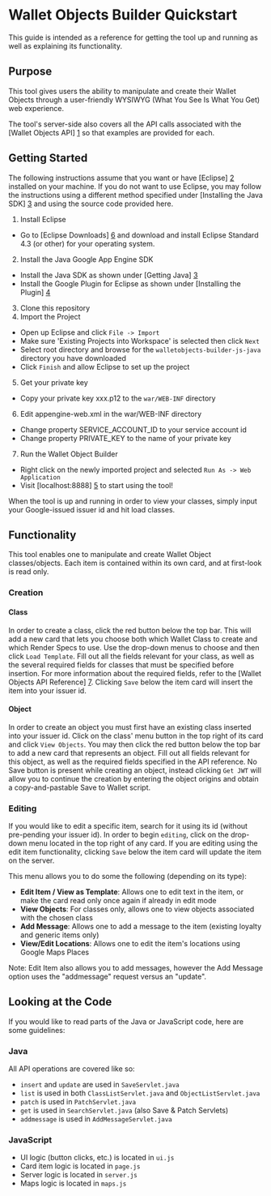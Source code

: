 Wallet Objects Builder Quickstart
=================================
This guide is intended as a reference for getting the tool up and running as 
well as explaining its functionality.

Purpose
-------
This tool gives users the ability to manipulate and create their Wallet Objects
through a user-friendly WYSIWYG (What You See Is What You Get) web experience. 

The tool's server-side also covers all the API calls associated with the 
[Wallet Objects API] [1] so that examples are provided for each.

  [1]: https://developers.google.com/commerce/wallet/objects/

Getting Started
---------------
The following instructions assume that you want or have [Eclipse] [2] installed on your
machine. If you do not want to use Eclipse, you may follow the instructions
using a different method specified under [Installing the Java SDK] [3] and using 
the source code provided here.

1. Install Eclipse
  * Go to [Eclipse Downloads] [6] and download and install Eclipse Standard 4.3
  (or other) for your operating system.
2. Install the Java Google App Engine SDK
  * Install the Java SDK as shown under [Getting Java] [3]
  * Install the Google Plugin for Eclipse as shown under [Installing the Plugin] [4]
3. Clone this repository
4. Import the Project
  * Open up Eclipse and click `File -> Import`
  * Make sure 'Existing Projects into Workspace' is selected then click `Next`
  * Select root directory and browse for the `walletobjects-builder-js-java`
  directory you have downloaded
  * Click `Finish` and allow Eclipse to set up the project
5. Get your private key
  * Copy your private key xxx.p12 to the `war/WEB-INF` directory
6. Edit appengine-web.xml in the war/WEB-INF directory
  * Change property SERVICE_ACCOUNT_ID to your service account id
  * Change property PRIVATE_KEY to the name of your private key
7. Run the Wallet Object Builder
  * Right click on the newly imported project and selected `Run As -> Web
   Application`
  * Visit [localhost:8888] [5] to start using the tool!

  [2]: http://www.eclipse.org/
  [3]: https://developers.google.com/appengine/docs/java/gettingstarted/installing
  [4]: https://developers.google.com/eclipse/docs/getting_started
  [5]: http://localhost:8888
  [6]: http://eclipse.org/downloads/

When the tool is up and running in order to view your classes, simply input your
Google-issued issuer id and hit load classes.

Functionality
-------------
This tool enables one to manipulate and create Wallet Object classes/objects. 
Each item is contained within its own card, and at first-look is read only.

### Creation

#### Class

In order to create a class, click the red button below the top bar. This will add
a new card that lets you choose both which Wallet Class to create and which Render
Specs to use. Use the drop-down menus to choose and then click `Load Template`.
Fill out all the fields relevant for your class, as well as the several
required fields for classes that must be specified before insertion. For more
information about the required fields, refer to the [Wallet Objects API Reference] [7].
Clicking `Save` below the item card will insert the item into your issuer id.

  [7]: https://developers.google.com/commerce/wallet/objects/reference/v1/

#### Object

In order to create an object you must first have an existing class inserted
into your issuer id. Click on the class' menu button in the top right of its
card and click `View Objects`. You may then click the red button below the top
bar to add a new card that represents an object. Fill out all fields relevant
for this object, as well as the required fields specified in the API reference.
No Save button is present while creating an object, instead clicking `Get JWT`
will allow you to continue the creation by entering the object origins and obtain
a copy-and-pastable Save to Wallet script.

### Editing

If you would like to edit a specific item, search for it using its id 
(without pre-pending your issuer id). In order to begin `editing`, click on 
the drop-down menu located in the top right of any card. If you are editing using 
the edit item functionality, clicking `Save` below the item card will update 
the item on the server.

This menu allows you to do some the following (depending on its type):

  * **Edit Item / View as Template**:
      Allows one to edit text in the item, or make the card read only once again 
      if already in edit mode
  * **View Objects**:
      For classes only, allows one to view objects associated with the chosen class
  * **Add Message**:
      Allows one to add a message to the item (existing loyalty and generic 
      items only)
  * **View/Edit Locations**: 
      Allows one to edit the item's locations using Google Maps Places

Note: Edit Item also allows you to add messages, however the Add Message 
      option uses the "addmessage" request versus an "update".

Looking at the Code
-------------------
If you would like to read parts of the Java or JavaScript code, here are some
guidelines:

### Java

All API operations are covered like so:

  * `insert` and `update` are used in `SaveServlet.java`
  * `list` is used in both `ClassListServlet.java` and `ObjectListServlet.java`
  * `patch` is used in `PatchServlet.java`
  * `get` is used in `SearchServlet.java` (also Save & Patch Servlets)
  * `addmessage` is used in `AddMessageServlet.java`

### JavaScript

  * UI logic (button clicks, etc.) is located in `ui.js`
  * Card item logic is located in `page.js`
  * Server logic is located in `server.js`
  * Maps logic is located in `maps.js`


